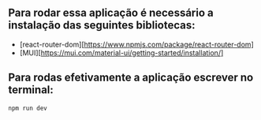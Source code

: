 
## Para rodar essa aplicação é necessário a instalação das seguintes bibliotecas:

* [react-router-dom][https://www.npmjs.com/package/react-router-dom]
* [MUI][https://mui.com/material-ui/getting-started/installation/]

## Para rodas efetivamente a aplicação escrever no terminal:

```
npm run dev
```